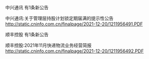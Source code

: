 中兴通讯 有1条新公告 

中兴通讯:关于管理层持股计划锁定期届满的提示性公告 http://static.cninfo.com.cn/finalpage/2021-12-20/1211956491.PDF 

顺丰控股 有1条新公告 

顺丰控股:2021年11月快递物流业务经营简报 http://static.cninfo.com.cn/finalpage/2021-12-20/1211956492.PDF 

